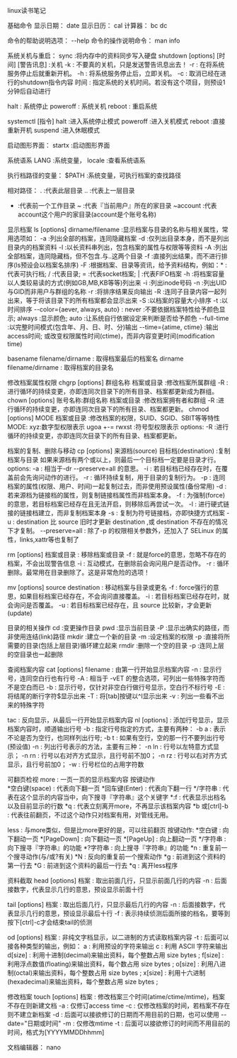 linux读书笔记

基础命令
显示日期：
date
显示日历：
cal
计算器：
bc
dc

命令的帮助说明选项：
--help
命令的操作说明命令：
man
info

系统关机与重启：
sync	:将内存中的资料同步写入硬盘
shutdown [options] [时间] [警告讯息] :关机
 -k : 不要真的关机，只是发送警告讯息出去！
 -r : 在将系统服务停止后就重新开机。
 -h : 将系统服务停止后，立即关机。
 -c : 取消已经在进行的shutdown指令内容
 时间 : 指定系统的关机时间。若没有这个项目，则预设1分钟后自动进行

halt	: 系统停止
poweroff : 系统关机
reboot	: 重启系统

systemctl [指令]
halt 	:进入系统停止模式
poweroff :进入关机模式
reboot 	:直接重新开机
suspend :进入休眠模式

启动图形界面：
startx	:启动图形界面

系统语系
LANG :系统变量，
locale :查看系统语系

执行档路径的变量：
$PATH :系统变量，可执行档案的查找路径

相对路径：
.	:代表此层目录
..	:代表上一层目录
-	:代表前一个工作目录
~	:代表『当前用户』所在的家目录
~account	:代表account这个用户的家目录(account是个账号名称)


显示档案
ls [options] dirname/filename :显示档案与目录的名称与相关属性，常用选项如：
 -a :列出全部的档案，连同隐藏档案
 -d :仅列出目录本身，而不是列出目录内的档案资料
 -l :以长资料串列出，包含档案的属性与权限等等资料
 -A :列出全部档案，连同隐藏档，但不包含.与..这两个目录
 -f :直接列出结果，而不进行排序(ls预设会以档案名排序)
 -F :根据档案、目录等资讯，给予资料结构，例如：* :代表可执行档; / :代表目录; = :代表socket档案; | :代表FIFO档案
 -h :将档案容量以人类较易读的方式(例如GB,MB,KB等等)列出来
 -i :列出inode号码
 -n :列出UID与GID而非用户与群组的名称
 -r :将排序结果反向输出
 -R :连同子目录内容一起列出来，等于将该目录下的所有档案都会显示出来
 -S :以档案的容量大小排序
 -t :以时间排序
 --color={aever, always, auto} : never :不要依据档案特性给予颜色显示; always :显示颜色; auto :让系统自行依据设定来判断是否给予颜色
 --full-time :以完整时间模式(包含年、月、日、时、分)输出
 --time={atime, ctime} :输出access时间; 或改变权限属性时间(ctime)，而非内容变更时间(modification time)

basename filename/dirname : 取得档案最后的档案名
dirname filename/dirname : 取得档案的目录名

修改档案属性权限
chgrp [options] 群组名称 档案或目录 :修改档案所属群组
 -R :进行循环的持续变更，亦即连同次目录下的所有目录、档案都更新成为群组。
chown [options] 账号名称:群组名称 档案或目录 :修改档案拥有者和群组
 -R :进行循环的持续变更，亦即连同次目录下的所有目录、档案都更新。
chmod [options] MODE 档案或目录 :修改档案的权限，SUID、SGID、SBIT等等特性
 MODE:
 xyz:数字型权限表示
 ugoa +-= rwxst :符号型权限表示
 options:
 -R :进行循环的持续变更，亦即连同次目录下的所有目录、档案都更新。

档案的复制、删除与移动
cp [options] 来源档(source) 目标档(destination) :复制档案与目录
 如果来源档有两个或以上，则最后一个目标档一定要是目录才行。
 options:
 -a : 相当于-dr --preserve=all 的意思。
 -i : 若目标档已经存在时，在覆盖前会先询问动作的进行。
 -r : 循环持续复制，用于目录的复制行为。
 -p : 连同档案的属性(权限、用户、时间)一起复制过去，而非使用预设属性(备份常用)
 -d : 若来源档为链接档的属性，则复制链接档属性而非档案本身。
 -f : 为强制(force)的意思，若目标档案已经存在且无法开启，则移除后再尝试一次。
 -l : 进行硬式链接的链接档建立，而非复制档案本身
 -s : 复制为符号链接档，亦即快捷方式档案
 -u : destination 比 source 旧时才更新 destination ,或 destination 不存在的情况下才复制。
 --preserve=all : 除了-p 的权限相关参数外，还加入了 SELinux 的属性，links,xattr等也复制了

rm [options] 档案或目录 : 移除档案或目录
 -f : 就是force的意思，忽略不存在的档案，不会出现警告信息
 -i : 互动模式，在删除前会询问用户是否动作。
 -r : 循环删除。最常用在目录删除了。这是非常危险的选项！

mv [options] source destination : 移动档案与目录或更名
 -f : force强行的意思，如果目标档案已经存在，不会询问直接覆盖。
 -i : 若目标档案已经存在时，就会询问是否覆盖。
 -u : 若目标档案已经存在，且 source 比较新，才会更新(update)

目录的相关操作
cd :变更操作目录
pwd :显示当前目录
 -P :显示出确实的路径，而非使用连结(link)路径
mkdir :建立一个新的目录
 -m :设定档案的权限
 -p :直接将所需要的目录(包括上层目录)循环建立起来
rmdir :删除一个空的目录
 -p :连同上层的空目录也一起删除

查阅档案内容
cat [options] filename : 由第一行开始显示档案内容
 -n : 显示行号，连同空白行也有行号
 -A : 相当于 -vET 的整合选项，可列出一些特殊字符而不是空白而已
 -b : 显示行号，仅针对非空白行做行号显示，空白行不标行号
 -E : 将结尾的断行字符$显示出来
 -T : 将[tab]按键以^I显示出来
 -v : 列出一些看不出来的特殊字符

tac : 反向显示，从最后一行开始显示档案内容
nl [options] : 添加行号显示，显示档案内容时，顺道输出行号
 -b : 指定行号指定的方式，主要有两种：
   -b a : 表示不论是否为空行，也同样列出行号;
   -b t : 如果有空行，空的那一行不要列出行号(预设值)
 -n : 列出行号表示的方法，主要有三种：
   -n ln : 行号以左特意方式显示；
   -n rn : 行号以右对齐方式显示，且行号前不加0；
   -n rz : 行号以右对齐方式显示，且行号前加0；
 -w : 行号栏位的占用字符数

可翻页检视
more : 一页一页的显示档案内容
 按键动作  
  *空白键(space) : 代表向下翻一页
  *回车键(Enter) : 代表向下翻一行
  */字符串	: 代表在这个显示的内容当中，向下搜寻『字符串』这个关键字
  *:f		: 代表显示出档名以及目前显示的行数
  *q		: 代表立刻离开more，不再显示该档案内容
  *b 或[ctrl]-b : 代表往前翻页，不过这个动作只对档案有用，对管线无用。

less : 与more类似，但是比more更好的是，可以往前翻页
 按键动作:
  *空白键	: 向下翻动一页
  *[PageDown]	: 向下翻动一页
  *[PageUp]	: 向上翻动一页
  */字符串	: 向下搜寻『字符串』的功能
  *?字符串	: 向上搜寻『字符串』的功能
  *n	: 重复前一个搜寻动作(与/或?有关)
  *N	: 反向的重复前一个搜索动作
  *g	: 前进到这个资料的第一行去
  *G	: 前进到这个资料的最后一行去
  *q	: 离开less程序

资料截取
head [options] 档案 : 取出前面几行，只显示前面几行的内容
 -n : 后面接数字，代表显示几行的意思，预设显示前面十行

tail [options] 档案 : 取出后面几行，只显示最后几行的内容
 -n : 后面接数字，代表显示几行的意思，预设显示最后十行
 -f : 表示持续侦测后面所接的档名，要等到按下[ctrl]-c才会结束tail的侦测

od [options] 档案 : 非纯文字档显示，以二进制的方式读取档案内容
 -t : 后面可以接各种类型的输出，例如：
    a	: 利用预设的字符来输出
    c	: 利用 ASCII 字符来输出
    d[size] : 利用十进制(decimal)来输出资料，每个整数占用 size bytes ;
    f[size] : 利用浮点数值(floating)来输出资料，每个数占用 size bytes ;
    o[size] : 利用八进制(octal)来输出资料，每个整数占用 size bytes ;
    x[size] : 利用十六进制(hexadecimal)来输出资料，每个整数占用 size bytes ;

修改档案
touch [options] 档案 : 修改档案三个时间(atime/ctime/mtime)，档案不存在则新建文档
 -a : 仅修订access time
 -c : 仅修改档案的时间，若档案不存在则不建立新档案
 -d : 后面可以接欲修订的日期而不用目前的日期，也可以使用 --date="日期或时间"
 -m : 仅修改mtime
 -t : 后面可以接欲修订的时间而不用目前的时间，格式为[YYYYMMDDhhmm]


文档编辑器：
nano


